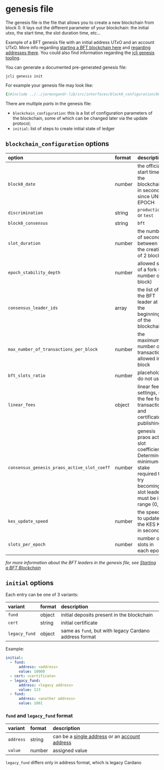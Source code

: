 # genesis file

The genesis file is the file that allows you to create a new blockchain
from block 0. It lays out the different parameter of your blockchain:
the initial utxo, the start time, the slot duration time, etc...

Example of a BFT genesis file with an initial address UTxO and an account UTxO.
More info regarding [starting a BFT blockchain here](./02_starting_bft_blockchain.md)
and [regarding addresses there](../jcli/address.md).
You could also find information regarding the [jcli genesis tooling](../jcli/genesis.md).

You can generate a documented pre-generated genesis file:

```
jcli genesis init
```

For example your genesis file may look like:

```yaml
{{#include ../../jormungandr-lib/src/interfaces/block0_configuration/DOCUMENTED_EXAMPLE.yaml}}
```

There are multiple _parts_ in the genesis file:

* `blockchain_configuration`: this is a list of configuration
  parameters of the blockchain, some of which can be changed later
  via the update protocol;
* `initial`: list of steps to create initial state of ledger

## `blockchain_configuration` options

| option | format | description |
|:-------|:-------|:------------|
| `block0_date` | number | the official start time of the blockchain, in seconds since UNIX EPOCH |
| `discrimination` | string | `production` or `test` |
| `block0_consensus` | string | `bft` |
| `slot_duration` | number | the number of seconds between the creation of 2 blocks |
| `epoch_stability_depth` | number | allowed size of a fork (in number of block) |
| `consensus_leader_ids` | array | the list of the BFT leader at the beginning of the blockchain |
| `max_number_of_transactions_per_block` | number | the maximum number of transactions allowed in a block |
| `bft_slots_ratio` | number | placeholder, do not use |
| `linear_fees` | object | linear fee settings, set the fee for transaction and certificate publishing |
| `consensus_genesis_praos_active_slot_coeff` | number | genesis praos active slot coefficient.  Determines minimum stake required to try becoming slot leader, must be in range (0,1] |
| `kes_update_speed` | number | the speed to update the KES Key in seconds |
| `slots_per_epoch` | number | number of slots in each epoch |

_for more information about the BFT leaders in the genesis file, see
[Starting a BFT Blockchain](./02_starting_bft_blockchain.md)_

## `initial` options

Each entry can be one of 3 variants:

| variant | format | description |
|:-------|:-------|:------------|
| `fund` | object | initial deposits present in the blockchain |
| `cert` | string | initial certificate |
| `legacy_fund` | object| same as `fund`, but with legacy Cardano address format |

Example:

```yaml
initial:
  - fund:
      address: <address>
      value: 10000
  - cert: <certificate>
  - legacy_fund:
      address: <legacy address>
      value: 123
  - fund:
      address: <another address>
      value: 1001
```

### `fund` and `legacy_fund` format

| variant | format | description |
|:-------|:-------|:------------|
| `address` | string | can be a [single address](../jcli/address.md#address-for-utxo) or an [account address](../jcli/address.md#address-for-account) |
| `value` | number | assigned value |

`legacy_fund` differs only in address format, which is legacy Cardano
